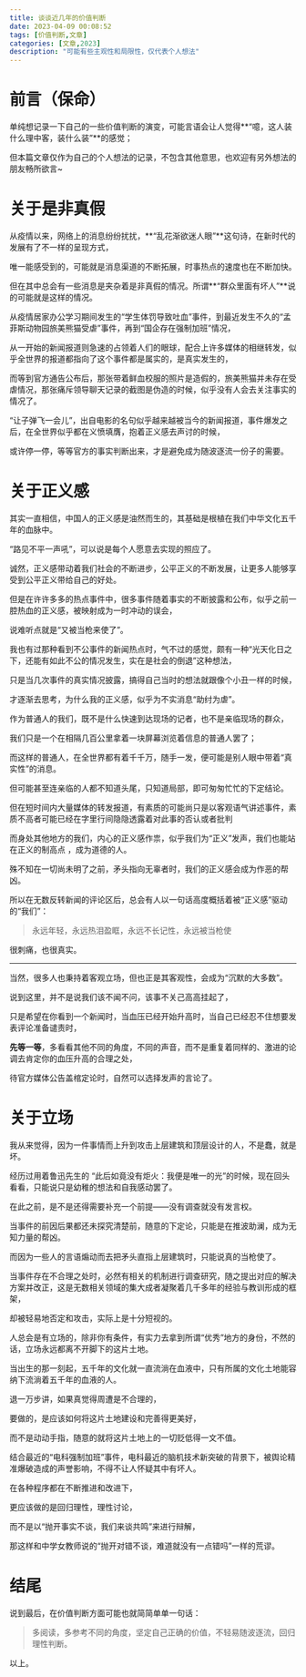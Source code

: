 ```yaml
---
title: 谈谈近几年的价值判断
date: 2023-04-09 00:08:52
tags: [价值判断,文章]
categories: [文章,2023]
description: "可能有些主观性和局限性，仅代表个人想法"
---
```


# 前言（保命）

单纯想记录一下自己的一些价值判断的演变，可能言语会让人觉得**“噫，这人装什么理中客，装什么装”**的感觉；

但本篇文章仅作为自己的个人想法的记录，不包含其他意思，也欢迎有另外想法的朋友畅所欲言~

# 关于是非真假

从疫情以来，网络上的消息纷纷扰扰，**“乱花渐欲迷人眼”**这句诗，在新时代的发展有了不一样的呈现方式，

唯一能感受到的，可能就是消息渠道的不断拓展，时事热点的速度也在不断加快。

但在其中总会有一些消息是夹杂着是非真假的情况。所谓**“群众里面有坏人”**说的可能就是这样的情况。

从疫情居家办公学习期间发生的“学生体罚导致吐血”事件，到最近发生不久的“孟菲斯动物园旅美熊猫受虐”事件，再到“国企存在强制加班”情况，

从一开始的新闻报道则急速的占领着人们的眼球，配合上许多媒体的相继转发，似乎全世界的报道都指向了这个事件都是属实的，是真实发生的，

而等到官方通告公布后，那张带着鲜血校服的照片是造假的，旅美熊猫并未存在受虐情况，那张痛斥领导聊天记录的截图是伪造的时候，似乎没有人会去关注事实的情况了。

“让子弹飞一会儿”，出自电影的名句似乎越来越被当今的新闻报道，事件爆发之后，在全世界似乎都在义愤填膺，抱着正义感去声讨的时候，

或许停一停，等等官方的事实判断出来，才是避免成为随波逐流一份子的需要。

# 关于正义感

其实一直相信，中国人的正义感是油然而生的，其基础是根植在我们中华文化五千年的血脉中。

“路见不平一声吼”，可以说是每个人愿意去实现的照应了。

诚然，正义感带动着我们社会的不断进步，公平正义的不断发展，让更多人能够享受到公平正义带给自己的好处。

但是在许许多多的热点事件中，很多事件随着事实的不断披露和公布，似乎之前一腔热血的正义感，被映射成为一时冲动的误会，

说难听点就是“又被当枪来使了”。

我也有过那种看到不公事件的新闻热点时，气不过的感觉，颇有一种“光天化日之下，还能有如此不公的情况发生，实在是社会的倒退”这种想法，

只是当几次事件的真实情况披露，搞得自己当时的想法就跟像个小丑一样的时候，

才逐渐去思考，为什么我的正义感，似乎为不实消息“助纣为虐”。

作为普通人的我们，既不是什么快速到达现场的记者，也不是亲临现场的群众，

我们只是一个在相隔几百公里拿着一块屏幕浏览着信息的普通人罢了；

而这样的普通人，在全世界都有着千千万，随手一发，便可能是别人眼中带着“真实性”的消息。

但可能甚至连亲临的人都不知道头尾，只知道局部，即可匆匆忙忙的下定结论。

但在短时间内大量媒体的转发报道，有素质的可能尚只是以客观语气讲述事件，素质不高者可能已经在字里行间隐隐透露着对此事的否认或者批判

而身处其他地方的我们，内心的正义感作祟，似乎我们为“正义”发声，我们也能站在正义的制高点 ，成为道德的人。

殊不知在一切尚未明了之前，矛头指向无辜者时，我们的正义感会成为作恶的帮凶。

所以在无数反转新闻的评论区后，总会有人以一句话高度概括着被“正义感”驱动的“我们”：

> 永远年轻，永远热泪盈眶，永远不长记性，永远被当枪使

很刺痛，也很真实。

---

当然，很多人也秉持着客观立场，但也正是其客观性，会成为“沉默的大多数”。

说到这里，并不是说我们该不闻不问，该事不关己高高挂起了，

只是希望在你看到一个新闻时，当血压已经开始升高时，当自己已经忍不住想要发表评论准备谴责时，

**先等一等**，多看看其他不同的角度，不同的声音，而不是重复着同样的、激进的论调去肯定你的血压升高的合理之处，

待官方媒体公告盖棺定论时，自然可以选择发声的言论了。

# 关于立场

我从来觉得，因为一件事情而上升到攻击上层建筑和顶层设计的人，不是蠢，就是坏。

经历过用着鲁迅先生的 “此后如竟没有炬火：我便是唯一的光”的时候，现在回头看看，只能说只是幼稚的想法和自我感动罢了。

在此之前，是不是还得需要补充一个前提——没有调查就没有发言权。

当事件的前因后果都还未探究清楚前，随意的下定论，只能是在推波助澜，成为无知力量的帮凶。

而因为一些人的言语煽动而去把矛头直指上层建筑时，只能说真的当枪使了。

当事件存在不合理之处时，必然有相关的机制进行调查研究，随之提出对应的解决方案并改正，这是无数相关领域的集大成者凝聚着几千多年的经验与教训形成的框架，

却被轻易地否定和攻击，实际上是十分短视的。

人总会是有立场的，除非你有条件，有实力去拿到所谓“优秀”地方的身份，不然的话，立场永远都离不开脚下的这片土地。

当出生的那一刻起，五千年的文化就一直流淌在血液中，只有所属的文化土地能容纳下流淌着五千年的血液的人。

退一万步讲，如果真觉得周遭是不合理的，

要做的，是应该如何将这片土地建设和完善得更美好，

而不是动动手指，随意的就将这片土地上的一切贬低得一文不值。

结合最近的“电科强制加班”事件，电科最近的脑机技术新突破的背景下，被舆论精准爆破造成的声誉影响，不得不让人怀疑其中有坏人。

在各种程序都在不断推进和改进下，

更应该做的是回归理性，理性讨论，

而不是以“抛开事实不谈，我们来谈共鸣”来进行辩解，

那这样和中学女教师说的“抛开对错不谈，难道就没有一点错吗”一样的荒谬。

# 结尾

说到最后，在价值判断方面可能也就简简单单一句话：

> 多阅读，多参考不同的角度，坚定自己正确的价值，不轻易随波逐流，回归理性判断。



以上。